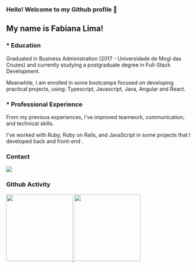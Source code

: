 ### Hello! Welcome to my Github profile 👋
## My name is Fabiana Lima!

### * Education

Graduated in Business Administration (2017 - Universidade de Mogi das Cruzes) and currently studying a postgraduate degree in Full-Stack Development.

Meanwhile, I am enrolled in some bootcamps focused on developing practical projects, using: Typescript, Javascript, Java, Angular and React.

### * Professional Experience

From my previous experiences, I've improved teamwork, communication, and technical skills.

I've worked with Ruby, Ruby on Rails, and JavaScript in some projects that I developed back and front-end .
            
### Contact
<div>
<a href="https://www.linkedin.com/in/fabiana-lima-886467138/" target="_blank"><img loading="lazy" src="https://img.shields.io/badge/-LinkedIn-%230077B5?style=for-the-badge&logo=linkedin&logoColor=white" target="_blank"></a>  
</div>

### Github Activity
<div>
<a href="https://github.com/fabiliima">
<img loading="lazy" height="180em" src="https://github-readme-stats.vercel.app/api/top-langs/?username=fabiliima&layout=compact&langs_count=7&theme=dracula"/>
<img loading="lazy" height="180em" src="https://github-readme-stats.vercel.app/api?username=fabiliima&show_icons=true&theme=dracula&include_all_commits=true&count_private=true"/>
</div>
